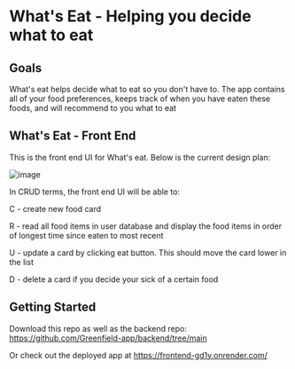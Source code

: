 # What's Eat - Helping you decide what to eat

## Goals
What's eat helps decide what to eat so you don't have to. The app contains all of your food preferences, keeps track of when you have eaten these foods, and will recommend to you what to eat 

## What's Eat - Front End
 This is the front end UI for What's eat. Below is the current design plan:

 ![image](https://github.com/user-attachments/assets/a62033f5-e980-4e77-9d70-7c24521a0807)


In CRUD terms, the front end UI will be able to:

C - create new food card 

R - read all food items in user database and display the food items in order of longest time since eaten to most recent

U - update a card by clicking eat button. This should move the card lower in the list

D - delete a card if you decide your sick of a certain food

## Getting Started

Download this repo as well as the backend repo: https://github.com/Greenfield-app/backend/tree/main

Or check out the deployed app at https://frontend-gd1y.onrender.com/

